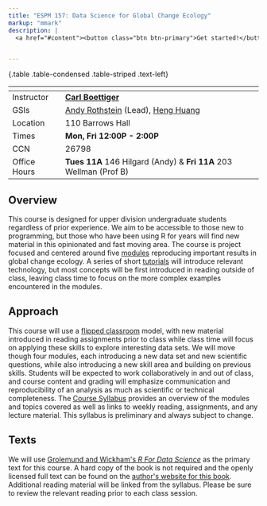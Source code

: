 ```yaml
---
title: "ESPM 157: Data Science for Global Change Ecology"
markup: "mmark"
description: |
  <a href="#content"><button class="btn btn-primary">Get started!</button></a>


---
```


  {.table .table-condensed .table-striped .text-left}

  <span></span>     | <span></span>
  -----------|-------------------------------------------------------------------
  Instructor | **[Carl Boettiger](http://carlboettiger.info)**  <a href="mailto:cboettig@berkeley.edu" title="email"><i class="fa fa-envelope"></i></a><a href="https://twitter.com/cboettig" title="Twitter"> <i class="fa fa-twitter"></i></a> <a href="https://github.com/cboettig" title="GitHub"><i class="fa fa-github"></i></a> |  
  GSIs        |  [Andy Rothstein](https://ourenvironment.berkeley.edu/people/andrew-rothstein) (Lead), [Heng Huang](https://ourenvironment.berkeley.edu/people/heng-huang) |  
  Location   |     110 Barrows Hall           |   
  Times      | **Mon, Fri 12:00P - 2:00P**    |  
  CCN        |   26798                        |  
Office Hours | **Tues 11A** 146 Hilgard (Andy) & **Fri 11A** 203 Wellman (Prof B) |



## Overview

This course is designed for upper division undergraduate students regardless of prior experience. We aim to be accessible to those new to programming, but those who have been using R for years will find new material in this opinionated and fast moving area.  The course is project focused and centered around five [modules](/modules) reproducing important results in global change ecology.  A series of short [tutorials](/tutorials) will introduce relevant technology, but most concepts will be first introduced in reading outside of class, leaving class time to focus on the more complex examples encountered in the modules.  

## Approach

This course will use a [flipped classroom](https://en.wikipedia.org/wiki/Flipped_classroom) model, with new material
introduced in reading assignments prior to class while class time will
focus on applying these skills to explore interesting data sets. We
will move though four modules, each introducing a new data set and
new scientific questions, while also introducing a new skill area and 
building on previous skills. Students will be expected to work collaboratively
in and out of class, and course content and grading will emphasize
communication and reproducibility of an analysis as much as scientific
or technical completeness.  The [Course Syllabus](/syllabus/)
provides an overview of the modules and topics covered as well as links
to weekly reading, assignments, and any lecture material.  This syllabus
is preliminary and always subject to change.

## Texts

We will use [Grolemund and Wickham's *R For Data Science*](http://amzn.to/2aHLAQ1) 
as the primary text for this course. A hard copy of the book is not
required and the openly licensed full text can be found on the [author's website for this book](http://r4ds.had.co.nz/). Additional reading material will be linked
from the syllabus.  Please be sure to review the relevant reading prior to
each class session.  
